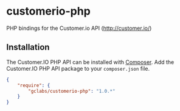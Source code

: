 # customerio-php
PHP bindings for the Customer.io API (http://customer.io/)

## Installation

The Customer.IO PHP API can be installed with [Composer](https://getcomposer.org/). Add the Customer.IO PHP API package to your `composer.json` file.

```json
{
    "require": {
        "gclabs/customerio-php": "1.0.*"
    }
}
```